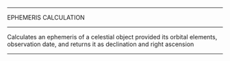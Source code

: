 *************************************************************************
EPHEMERIS CALCULATION
*************************************************************************
Calculates an ephemeris of a celestial object provided its orbital
elements, observation date, and returns it as declination and right
ascension
*************************************************************************
